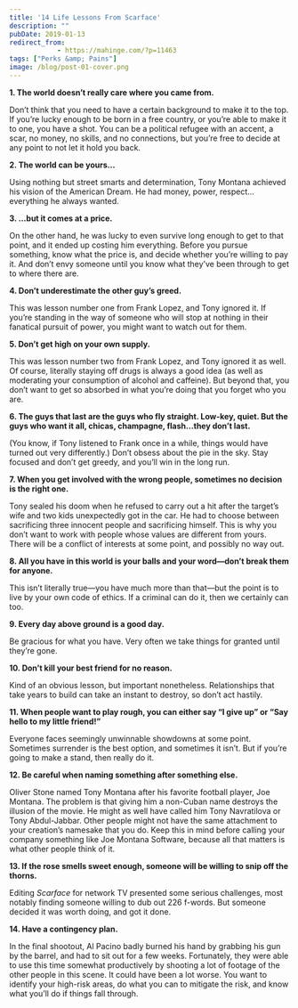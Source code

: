 ```yaml
---
title: '14 Life Lessons From Scarface'
description: ""
pubDate: 2019-01-13
redirect_from:
            - https://mahinge.com/?p=11463
tags: ["Perks &amp; Pains"]
image: /blog/post-01-cover.png
---
```

**1. The world doesn’t really care where you came from.**

Don’t think that you need to have a certain background to make it to the top. If you’re lucky enough to be born in a free country, or you’re able to make it to one, you have a shot. You can be a political refugee with an accent, a scar, no money, no skills, and no connections, but you’re free to decide at any point to not let it hold you back.

**2. The world can be yours…**

Using nothing but street smarts and determination, Tony Montana achieved his vision of the American Dream. He had money, power, respect…everything he always wanted.

**3. …but it comes at a price.**

On the other hand, he was lucky to even survive long enough to get to that point, and it ended up costing him everything. Before you pursue something, know what the price is, and decide whether you’re willing to pay it. And don’t envy someone until you know what they’ve been through to get to where there are.

**4. Don’t underestimate the other guy’s greed.**

This was lesson number one from Frank Lopez, and Tony ignored it. If you’re standing in the way of someone who will stop at nothing in their fanatical pursuit of power, you might want to watch out for them.

**5. Don’t get high on your own supply.**

This was lesson number two from Frank Lopez, and Tony ignored it as well. Of course, literally staying off drugs is always a good idea (as well as moderating your consumption of alcohol and caffeine). But beyond that, you don’t want to get so absorbed in what you’re doing that you forget who you are.

**6. The guys that last are the guys who fly straight. Low-key, quiet. But the guys who want it all, chicas, champagne, flash…they don’t last.**

(You know, if Tony listened to Frank once in a while, things would have turned out very differently.) Don’t obsess about the pie in the sky. Stay focused and don’t get greedy, and you’ll win in the long run.

**7. When you get involved with the wrong people, sometimes no decision is the right one.**

Tony sealed his doom when he refused to carry out a hit after the target’s wife and two kids unexpectedly got in the car. He had to choose between sacrificing three innocent people and sacrificing himself. This is why you don’t want to work with people whose values are different from yours. There will be a conflict of interests at some point, and possibly no way out.

**8. All you have in this world is your balls and your word—don’t break them for anyone.**

This isn’t literally true—you have much more than that—but the point is to live by your own code of ethics. If a criminal can do it, then we certainly can too.

**9. Every day above ground is a good day.**

Be gracious for what you have. Very often we take things for granted until they’re gone.

**10. Don’t kill your best friend for no reason.**

Kind of an obvious lesson, but important nonetheless. Relationships that take years to build can take an instant to destroy, so don’t act hastily.

**11. When people want to play rough, you can either say “I give up” or “Say hello to my little friend!”**

Everyone faces seemingly unwinnable showdowns at some point. Sometimes surrender is the best option, and sometimes it isn’t. But if you’re going to make a stand, then really do it.

**12. Be careful when naming something after something else.**

Oliver Stone named Tony Montana after his favorite football player, Joe Montana. The problem is that giving him a non-Cuban name destroys the illusion of the movie. He might as well have called him Tony Navratilova or Tony Abdul-Jabbar. Other people might not have the same attachment to your creation’s namesake that you do. Keep this in mind before calling your company something like Joe Montana Software, because all that matters is what other people think of it.

**13. If the rose smells sweet enough, someone will be willing to snip off the thorns.**

Editing _Scarface_ for network TV presented some serious challenges, most notably finding someone willing to dub out 226 f-words. But someone decided it was worth doing, and got it done.

**14. Have a contingency plan.**

In the final shootout, Al Pacino badly burned his hand by grabbing his gun by the barrel, and had to sit out for a few weeks. Fortunately, they were able to use this time somewhat productively by shooting a lot of footage of the other people in this scene. It could have been a lot worse. You want to identify your high-risk areas, do what you can to mitigate the risk, and know what you’ll do if things fall through.
